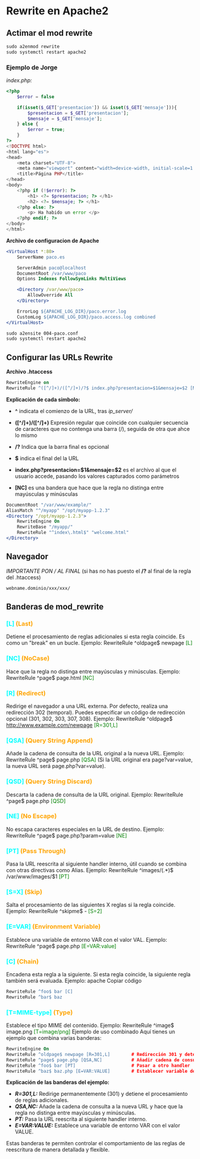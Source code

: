 # Rewrite en Apache2

## Actimar el mod rewrite

```apache
sudo a2enmod rewrite
sudo systemctl restart apache2
```

### Ejemplo de Jorge

*index.php:*

```php
<?php
    $error = false

    if(isset($_GET['presentacion']) && isset($_GET['mensaje'])){
        $presentacion = $_GET['presentacion'];
        $mensaje = $_GET['mensaje'];
    } else {
        $error = true;
    }   
?>
<!DOCTYPE html>
<html lang="es">
<head>
    <meta charset="UTF-8">
    <meta name="viewport" content="width=device-width, initial-scale=1.0">
    <title>Página PHP</title>
</head>
<body>
    <?php if (!$error): ?>
        <h1> <?= $presentacion; ?> </h1>
        <h2> <?= $mensaje; ?> </h1>
    <?php else: ?>
        <p> Ha habido un error </p>
    <?php endif; ?>
</body>
</html>
```

**Archivo de configuracion de Apache**

```apache
<VirtualHost *:80>
    ServerName paco.es

    ServerAdmin paco@localhost
    DocumentRoot /var/www/paco
    Options Indexes FollowSymLinks MultiViews

    <Directory /var/www/paco>
        AllowOverride All
    </Directory>  

    ErrorLog ${APACHE_LOG_DIR}/paco.error.log
    CustomLog ${APACHE_LOG_DIR}/paco.access.log combined
</VirtualHost>
```

```apache
sudo a2ensite 004-paco.conf
sudo systemctl restart apache2
```

## Configurar las URLs Rewrite

**Archivo .htaccess**

```apache
RewriteEngine on
RewriteRule ^([^/]+)/([^/]+)/?$ index.php?presentacion=$1&mensaje=$2 [NC]
```

**Explicación de cada simbolo:**

- **^** indicata el comienzo de la URL, tras *ip_server/*

- **([^/]+)/([^/]+)** Expresión regular que coincide con cualquier secuencia de caracteres que no contenga una barra (/), seguida de otra que ahce lo mismo

- **/?** Indica que la barra final es opcional

- **$** indica el final del la URL

- **index.php?presentacion=$1&mensaje=$2** es el archivo al que el usuario accede, pasando los valores capturados como parámetros

- **[NC]** es una bandera que hace que la regla no distinga entre mayúsculas y minúsculas

```apache
DocumentRoot "/var/www/example/"
AliasMatch "^/myapp" "/opt/myapp-1.2.3"
<Directory "/opt/myapp-1.2.3">
    RewriteEngine On
    RewriteBase "/myapp/"
    RewriteRule "^index\.html$" "welcome.html"
</Directory>
```

## Navegador

*IMPORTANTE PON / AL FINAL* (si has no has puesto el **/?** al final de la regla del .htaccess)

```apache
webname.dominio/xxx/xxx/
```

## Banderas de mod_rewrite

### <span style="color:cyan;">[L]</span> <span style="color:orange;">(Last)</span>

Detiene el procesamiento de reglas adicionales si esta regla coincide. Es como un "break" en un bucle.
Ejemplo: RewriteRule ^oldpage$ newpage <span style="color:green;">[L]</span>

### <span style="color:cyan;">[NC]</span> <span style="color:orange;">(NoCase)</span>

Hace que la regla no distinga entre mayúsculas y minúsculas.
Ejemplo: RewriteRule ^page$ page.html <span style="color:green;">[NC]</span>

### <span style="color:cyan;">[R]</span> <span style="color:orange;">(Redirect)</span>

Redirige el navegador a una URL externa. Por defecto, realiza una redirección 302 (temporal).
Puedes especificar un código de redirección opcional (301, 302, 303, 307, 308).
Ejemplo: RewriteRule ^oldpage$ <http://www.example.com/newpage> <span style="color:green;">[R=301,L]</span>

### <span style="color:cyan;">[QSA]</span> <span style="color:orange;">(Query String Append)</span>

Añade la cadena de consulta de la URL original a la nueva URL.
Ejemplo: RewriteRule ^page$ page.php <span style="color:green;">[QSA]</span> (Si la URL original era page?var=value, la nueva URL será page.php?var=value).

### <span style="color:cyan;">[QSD]</span> <span style="color:orange;">(Query String Discard)</span>

Descarta la cadena de consulta de la URL original.
Ejemplo: RewriteRule ^page$ page.php <span style="color:green;">[QSD]</span>

### <span style="color:cyan;">[NE]</span> <span style="color:orange;">(No Escape)</span>

No escapa caracteres especiales en la URL de destino.
Ejemplo: RewriteRule ^page$ page.php?param=value <span style="color:green">[NE]</span>

### <span style="color:cyan;">[PT]</span> <span style="color:orange;">(Pass Through)</span>

Pasa la URL reescrita al siguiente handler interno, útil cuando se combina con otras directivas como Alias.
Ejemplo: RewriteRule ^images/(.*)$ /var/www/images/$1 <span style="color:green">[PT]</span>

### <span style="color:cyan;">[S=X]</span> <span style="color:orange;">(Skip)</span>

Salta el procesamiento de las siguientes X reglas si la regla coincide.
Ejemplo: RewriteRule ^skipme$ - <span style="color:green;">[S=2]</span>

### <span style="color:cyan;">[E=VAR]</span> <span style="color:orange;">(Environment Variable)</span>

Establece una variable de entorno VAR con el valor VAL.
Ejemplo: RewriteRule ^page$ page.php <span style="color:green;">[E=VAR:value]</span>

### <span style="color:cyan;">[C]</span> <span style="color:orange;">(Chain)</span>

Encadena esta regla a la siguiente. Si esta regla coincide, la siguiente regla también será evaluada.
Ejemplo:
apache
Copiar código

```apache
RewriteRule ^foo$ bar [C]
RewriteRule ^bar$ baz
```

### <span style="color:cyan;">[T=MIME-type]</span> <span style="color:orange;">(Type)</span>

Establece el tipo MIME del contenido.
Ejemplo: RewriteRule ^image$ image.png <span style="color:green;">[T=image/png]</span>
Ejemplo de uso combinado
Aquí tienes un ejemplo que combina varias banderas:

```apache
RewriteEngine On
RewriteRule ^oldpage$ newpage [R=301,L]        # Redirección 301 y detener procesamiento
RewriteRule ^page$ page.php [QSA,NC]           # Añadir cadena de consulta y no distinguir mayúsculas
RewriteRule ^foo$ bar [PT]                     # Pasar a otro handler
RewriteRule ^baz$ baz.php [E=VAR:VALUE]        # Establecer variable de entorno
```

**Explicación de las banderas del ejemplo:**

- ***R=301,L:*** Redirige permanentemente (301) y detiene el procesamiento de reglas adicionales.
- ***QSA,NC:*** Añade la cadena de consulta a la nueva URL y hace que la regla no distinga entre mayúsculas y minúsculas.
- ***PT:*** Pasa la URL reescrita al siguiente handler interno.
- ***E=VAR:VALUE:*** Establece una variable de entorno VAR con el valor VALUE.

Estas banderas te permiten controlar el comportamiento de las reglas de reescritura de manera detallada y flexible.
